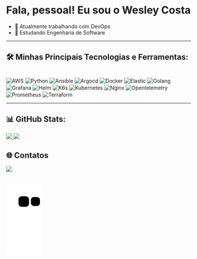 # Fala, pessoal! Eu sou o Wesley Costa

- 🔭 Atualmente trabalhando com DevOps
- 🌱 Estudando Engenharia de Software

---

## 🛠️ Minhas Principais Tecnologias e Ferramentas:

<div style="display: inline_block"><br>
  <img align="center" alt="AWS" height="45" src="https://cdn.jsdelivr.net/gh/devicons/devicon/icons/amazonwebservices/amazonwebservices-original-wordmark.svg"/>
  <img align="center" alt="Python" height="45" src="https://cdn.jsdelivr.net/gh/devicons/devicon/icons/python/python-original.svg"/>
  <img align="center" alt="Ansible" height="45" src="https://cdn.jsdelivr.net/gh/devicons/devicon/icons/ansible/ansible-original-wordmark.svg"/>
  <img align="center" alt="Argocd" height="45" src="https://cdn.jsdelivr.net/gh/devicons/devicon/icons/argocd/argocd-original.svg"/>
  <img align="center" alt="Docker" height="45" src="https://cdn.jsdelivr.net/gh/devicons/devicon/icons/docker/docker-original-wordmark.svg"/>
  <img align="center" alt="Elastic" height="45" src="https://cdn.jsdelivr.net/gh/devicons/devicon/icons/elasticsearch/elasticsearch-original.svg"/>
  <img align="center" alt="Golang" height="45" src="https://cdn.jsdelivr.net/gh/devicons/devicon/icons/go/go-original.svg"/>
  <img align="center" alt="Grafana" height="45" src="https://cdn.jsdelivr.net/gh/devicons/devicon/icons/grafana/grafana-original.svg"/>
  <img align="center" alt="Helm" height="45" src="https://cdn.jsdelivr.net/gh/devicons/devicon/icons/helm/helm-original.svg"/>
  <img align="center" alt="K6s" height="45" src="https://cdn.jsdelivr.net/gh/devicons/devicon/icons/k6/k6-original.svg"/>
  <img align="center" alt="Kubernetes" height="45" src="https://cdn.jsdelivr.net/gh/devicons/devicon/icons/kubernetes/kubernetes-original.svg"/>
  <img align="center" alt="Nginx" height="45" src="https://cdn.jsdelivr.net/gh/devicons/devicon/icons/nginx/nginx-original.svg"/>
  <img align="center" alt="Opentelemetry" height="45" src="https://cdn.jsdelivr.net/gh/devicons/devicon/icons/opentelemetry/opentelemetry-original.svg"/>
  <img align="center" alt="Prometheus" height="45" src="https://cdn.jsdelivr.net/gh/devicons/devicon/icons/prometheus/prometheus-original.svg"/>
  <img align="center" alt="Terraform" height="45" src="https://cdn.jsdelivr.net/gh/devicons/devicon/icons/terraform/terraform-original.svg"/>
</div>

---

## 📊 GitHub Stats:

<div>
  <a href="https://beacons.ai/FWesleyCosta">
    <img height="180em" src="https://github-readme-stats.vercel.app/api?username=FWesleyCosta&show_icons=true&theme=dark"/>
    <img height="180em" src="https://github-readme-stats.vercel.app/api/top-langs/?username=FWesleyCosta&layout=compact&langs_count=7&theme=dark"/>
  </a>
</div>


## 🌐 Contatos
<div>
  <a href="https://www.linkedin.com/in/fwesley-devops/" target="_blank"><img src="https://img.shields.io/badge/LinkedIn-0077B5?style=for-the-badge&logo=linkedin&logoColor=white" target="_blank"></a>
</div>

##

![snake animation](https://github.com/FWesleyCosta/FWesleyCosta/blob/output/github-contribution-grid-snake2.svg)






